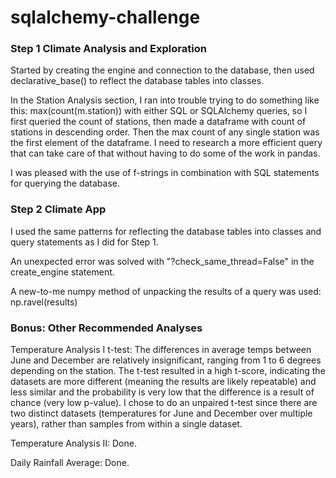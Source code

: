 # sqlalchemy-challenge

### Step 1 Climate Analysis and Exploration

Started by creating the engine and connection to the database, then used declarative_base() to reflect the database tables into classes.

In the Station Analysis section, I ran into trouble trying to do something like this: max(count(m.station)) with either SQL or SQLAlchemy queries, so I first queried the count of stations, then made a dataframe with count of stations in descending order. Then the max count of any single station was the first element of the dataframe. I need to research a more efficient query that can take care of that without having to do some of the work in pandas.

I was pleased with the use of f-strings in combination with SQL statements for querying the database.

### Step 2 Climate App

I used the same patterns for reflecting the database tables into classes and query statements as I did for Step 1.

An unexpected error was solved with "?check_same_thread=False" in the create_engine statement.

A new-to-me numpy method of unpacking the results of a query was used: np.ravel(results)

### Bonus: Other Recommended Analyses

Temperature Analysis I t-test: 
The differences in average temps between June and December are relatively insignificant, ranging from 1 to 6 degrees depending on the station.
The t-test resulted in a high t-score, indicating the datasets are more different (meaning the results are likely repeatable) and less similar and the probability is very low that the difference is a result of chance (very low p-value).
I chose to do an unpaired t-test since there are two distinct datasets (temperatures for June and December over multiple years), rather than samples from within a single dataset.

Temperature Analysis II: Done.

Daily Rainfall Average: Done.